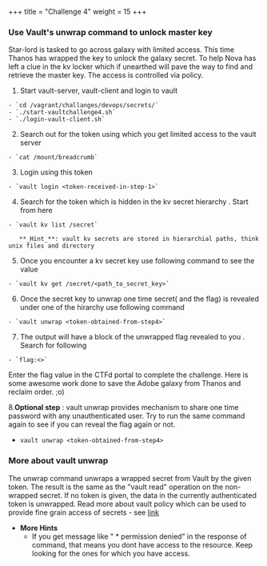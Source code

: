 +++
title = "Challenge 4"
weight = 15
+++

### Use Vault's unwrap command to unlock master key

Star-lord is tasked to go across galaxy with limited access. This time Thanos has wrapped the key to unlock the galaxy secret. To help Nova has left a clue in the kv locker which if unearthed will pave the way to find and retrieve the master key.
The access is controlled via policy. 

  1. Start vault-server, vault-client and login to vault

    - `cd /vagrant/challanges/devops/secrets/`
    - `./start-vaultchallenge4.sh`
    - `./login-vault-client.sh`

  2. Search out for the token using which you get limited access to the vault server 

    - `cat /mount/breadcrumb`

  3. Login using this token

    - `vault login <token-received-in-step-1>`

  4. Search for the token which is hidden in the kv secret hierarchy . Start from here 

    - `vault kv list /secret`

       **_Hint_**: vault kv secrets are stored in hierarchial paths, think unix files and directory  

  5. Once you encounter a kv secret key use following command to see the value 

    - `vault kv get /secret/<path_to_secret_key>`

  6. Once the  secret key to unwrap one time secret( and the flag) is revealed under one of the hirarchy use following command 

    - `vault unwrap <token-obtained-from-step4>`  

  7. The output will have a block of the unwrapped flag revealed to you  . Search for following

    - `flag:<>`

  Enter the flag value in the CTFd portal to complete the challenge. Here is some awesome work done to save the Adobe galaxy from Thanos and reclaim order. ;o) 

  8.__Optional step__ : vault unwrap provides mechanism to share one time password with any unauthenticated user. Try to run the same command again to see if you can reveal the flag again or not. 

 - `vault unwrap <token-obtained-from-step4>`

### More about vault unwrap 
The unwrap command unwraps a wrapped secret from Vault by the given token. The result is the same as the "vault read" operation on the non-wrapped secret. If no token is given, the data in the currently authenticated token is unwrapped.
Read more about vault policy which can be used to provide fine grain access of secrets - see [link](https://www.vaultproject.io/docs/concepts/policies.html)

- __More Hints__
  - If you get message like "	* permission denied" in the response of command, that means you dont have access to the resource. Keep looking for the ones for which you have access. 

